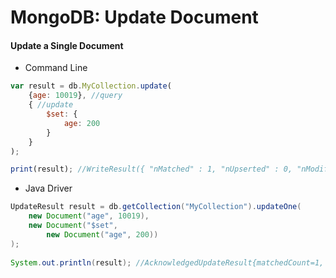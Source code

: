 # MongoDB: Update Document

#### Update a Single Document
- Command Line
```javascript
var result = db.MyCollection.update(
	{age: 10019}, //query
	{ //update
		$set: {
			age: 200
		}
	}
);

print(result); //WriteResult({ "nMatched" : 1, "nUpserted" : 0, "nModified" : 1 })
```
- Java Driver
```java
UpdateResult result = db.getCollection("MyCollection").updateOne(
	new Document("age", 10019), 
	new Document("$set", 
		new Document("age", 200))
);
		
System.out.println(result); //AcknowledgedUpdateResult{matchedCount=1, modifiedCount=1, upsertedId=null}
```
